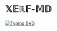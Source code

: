 #    𝕏𝔼ℝ𝔽-𝕄𝔻

<a href="https://git.io/typing-svg"><img src="https://readme-typing-svg.demolab.com?font=Fira+Code&pause=1000&color=F79667&center=FAUX&vCenter=FAUX&repeat=vrai&random=FAUX&width=435&height=200&lines=XERF-MD-V2;Create+your+fork+and+leave+a+start;to+support+it" alt="Typing SVG" /></a>